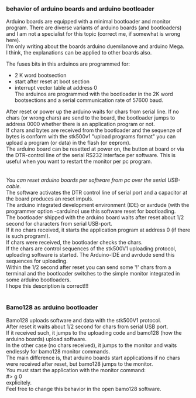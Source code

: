 ### behavior of arduino boards and arduino bootloader ###
Arduino boards are equipped with a minimal bootloader and monitor program. There are diverse variants of arduino boards (and bootloaders) and I am not a specialist for this topic (correct me, if somewhat is wrong here).<br>
I'm only writing about the boards arduino duemilanove and arduino Mega.<br>
I think, the explanations can be applied to other boards also.<br>

The fuses bits in this arduinos are programmed for:<br>
- 2 K word bootsection<br>
- start after reset at boot section<br>
- interrupt vector table at address 0<br>
The arduinos are programmed with the bootloader in the 2K word bootsections and a serial communication rate of 57600 baud.<br>

After reset or power up the arduino waits for chars from serial line. If no chars (or wrong chars) are send to the board, the bootloader jumps to address 0000 whether there is an application program or not.<br>
If chars and bytes are received from the bootloader and the sequenze of bytes is conform with the stk500v1 "upload programs format" you can upload a program (or data) in the flash (or eeprom).<br>
The arduino board can be resetted at power on, the button at board or via the DTR-control line of the serial RS232 interface per software. This is useful when you want to restart the monitor per pc program.<br>
<br>
<br>
<i>You can reset arduino boards per software from pc over the serial USB-cable.</i><br>
The software activates the DTR control line of serial port and a capacitor at the board produces an reset impuls.<br>
The arduino integrated development environment (IDE) or avrdude (with the programmer option -carduino) use this software reset for bootloading.<br>
The bootloader shipped with the arduino board waits after reset about 1/2 second for characters from serial USB-port.<br>
If it no chars received, it starts the application program at address 0 (if there is such program!).<br>
If chars were received, the bootloader checks the chars.<br>
If the chars are control sequences of the stk500V1 uploading protocol, uploading software is started. The Arduino-IDE and avrdude send this sequences for uploading.<br>
Within the 1/2 second after reset you can send some '!' chars from a terminal and the bootloader switches to the simple monitor integrated in some arduino bootloaders.<br>
I hope this description is correct!!!<br><br>
<h3>Bamo128 as arduino bootloader</h3>
Bamo128 uploads software and data with the stk500V1 protocol.<br>
After reset it waits about 1/2 second for chars from serial USB port.<br>
If it received such, it jumps to the uploading code and bamo128 (how the arduino boards) upload software.<br>
In the other case (no chars received), it jumps to the monitor and waits endlessly for bamo128 monitor commands.<br>
The main difference is, that arduino boards start applications if no chars were received after reset, but bamo128 jumps to the monitor.<br>
You must start the application with the monitor command:<br>
#> g 0<br>
explicitely.<br>
Feel free to change this behavior in the open bamo128 software.<br>